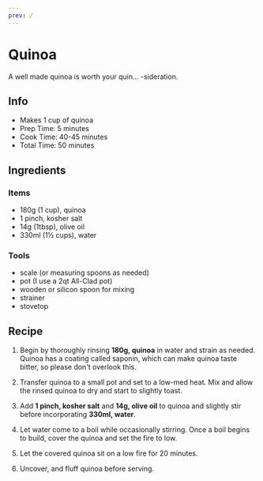 ```yaml
---
prev: /
---
```


# Quinoa

A well made quinoa is worth your quin... -sideration.

## Info

* Makes 1 cup of quinoa
* Prep Time: 5 minutes
* Cook Time: 40-45 minutes
* Total Time: 50 minutes

## Ingredients

### Items

* 180g (1 cup), quinoa
* 1 pinch, kosher salt
* 14g (1tbsp), olive oil
* 330ml (1½ cups), water

### Tools

* scale (or measuring spoons as needed)
* pot (I use a 2qt All-Clad pot)
* wooden or silicon spoon for mixing
* strainer
* stovetop

## Recipe

1. Begin by thoroughly rinsing **180g, quinoa** in water and strain as needed. Quinoa has a coating called saponin, which can make quinoa taste bitter, so please don't overlook this.

2. Transfer quinoa to a small pot and set to a low-med heat. Mix and allow the rinsed quinoa to dry and start to slightly toast.

3. Add **1 pinch, kosher salt** and **14g, olive oil** to quinoa and slightly stir before incorporating **330ml, water**.

4. Let water come to a boil while occasionally stirring. Once a boil begins to build, cover the quinoa and set the fire to low.

5. Let the covered quinoa sit on a low fire for 20 minutes.

6. Uncover, and fluff quinoa before serving.
